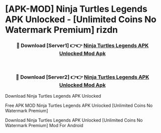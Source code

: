 # [APK-MOD] Ninja Turtles  Legends APK Unlocked - [Unlimited Coins No Watermark Premium] rizdn



<div align="center">
<h3>🔴 Download [Server1] 👉👉 <a href="https://momento.my/?title=Ninja_Turtles__Legends_APK_Unlocked">Ninja Turtles  Legends APK Unlocked Mod Apk</a></h3><br>

<h3>🔴 Download [Server2] 👉👉 <a href="https://momento.my/?title=Ninja_Turtles__Legends_APK_Unlocked">Ninja Turtles  Legends APK Unlocked Mod Apk</a></h3>
</div>



Download Ninja Turtles  Legends APK Unlocked 

Free APK MOD Ninja Turtles  Legends APK Unlocked [Unlimited Coins No Watermark Premium]

Download Ninja Turtles  Legends APK Unlocked [Unlimited Coins No Watermark Premium] Mod For Android

